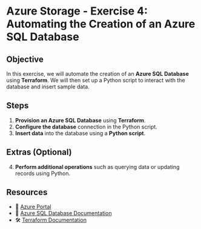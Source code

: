 # **Azure Storage - Exercise 4: Automating the Creation of an Azure SQL Database**

## **Objective**

In this exercise, we will automate the creation of an **Azure SQL Database** using **Terraform**. We will then set up a Python script to interact with the database and insert sample data.

## **Steps**

1. **Provision an Azure SQL Database** using **Terraform**.
2. **Configure the database** connection in the Python script.
3. **Insert data** into the database using a **Python script**.

## **Extras (Optional)**

4. **Perform additional operations** such as querying data or updating records using Python.

## **Resources**

- 📌 [Azure Portal](https://portal.azure.com)
- 📖 [Azure SQL Database Documentation](https://learn.microsoft.com/en-us/azure/sql-database/)
- 🛠 [Terraform Documentation](https://www.terraform.io/docs)